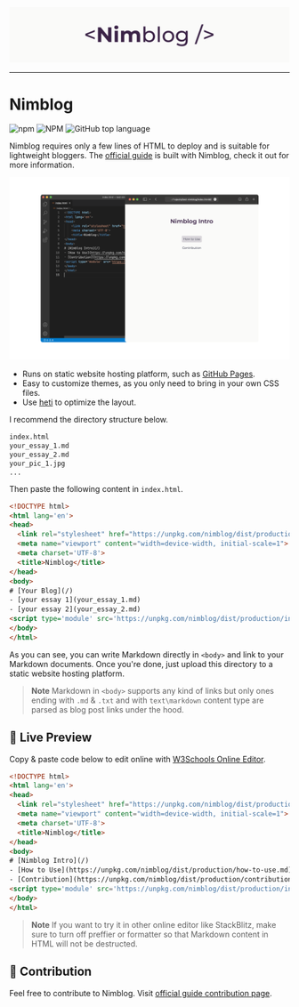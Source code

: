 ![Header](pic/header.png)

---

# Nimblog

![npm](https://img.shields.io/npm/dm/nimblog) ![NPM](https://img.shields.io/npm/l/nimblog) ![GitHub top language](https://img.shields.io/github/languages/top/imchell/nimblog)

Nimblog requires only a few lines of HTML to deploy and is suitable for lightweight bloggers. The [official guide](https://nimblog.vercel.app/) is built with Nimblog, check it out for more information.

![Nimblog](pic/front_1.png)

* Runs on static website hosting platform, such as [GitHub Pages](https://pages.github.com/).
* Easy to customize themes, as you only need to bring in your own CSS files.
* Use [heti](https://github.com/sivan/heti) to optimize the layout.

I recommend the directory structure below.

```
index.html
your_essay_1.md
your_essay_2.md
your_pic_1.jpg
...
```

Then paste the following content in `index.html`.

```html
<!DOCTYPE html>
<html lang='en'>
<head>
  <link rel="stylesheet" href="https://unpkg.com/nimblog/dist/production/index.css">
  <meta name="viewport" content="width=device-width, initial-scale=1">
  <meta charset='UTF-8'>
  <title>Nimblog</title>
</head>
<body>
# [Your Blog](/)
- [your essay 1](your_essay_1.md)
- [your essay 2](your_essay_2.md)
<script type='module' src='https://unpkg.com/nimblog/dist/production/index.css'></script>
</body>
</html>
```

As you can see, you can write Markdown directly in `<body>` and link to your Markdown documents. Once you're done, just upload this directory to a static website hosting platform.

> **Note**
> Markdown in `<body>` supports any kind of links but only ones ending with `.md` & `.txt` and with `text\markdown` content type are parsed as blog post links under the hood.

## 🔎 Live Preview

Copy & paste code below to edit online with [W3Schools Online Editor](https://www.w3schools.com/tryit/tryit.asp?filename=tryhtml_hello).

```html
<!DOCTYPE html>
<html lang='en'>
<head>
  <link rel="stylesheet" href="https://unpkg.com/nimblog/dist/production/index.css">
  <meta name="viewport" content="width=device-width, initial-scale=1">
  <meta charset='UTF-8'>
  <title>Nimblog</title>
</head>
<body>
# [Nimblog Intro](/)
- [How to Use](https://unpkg.com/nimblog/dist/production/how-to-use.md)
- [Contribution](https://unpkg.com/nimblog/dist/production/contribution.md)
<script type='module' src='https://unpkg.com/nimblog/dist/production/index.js'></script>
</body>
</html>
```

> **Note**
> If you want to try it in other online editor like StackBlitz, make sure to turn off preffier or formatter so that Markdown content in HTML will not be destructed. 

## 🧪 Contribution

Feel free to contribute to Nimblog. Visit [official guide contribution page](https://nimblog.vercel.app/#/contribution).
